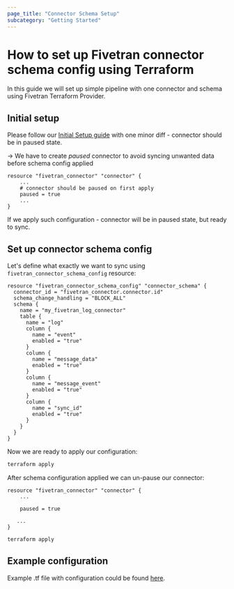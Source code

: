 ```yaml
---
page_title: "Connector Schema Setup"
subcategory: "Getting Started"
---
```


# How to set up Fivetran connector schema config using Terraform

In this guide we will set up simple pipeline with one connector and schema using Fivetran Terraform Provider. 

## Initial setup

Please follow our [Initial Setup guide](https://registry.terraform.io/providers/fivetran/fivetran/latest/docs/resources/connector_schema_config) with one minor diff - connector should be in paused state.

-> We have to create *paused* connector to avoid syncing unwanted data before schema config applied

```hcl
resource "fivetran_connector" "connector" {
    ...
    # connector should be paused on first apply
    paused = true 
    ...
}
```

If we apply such configuration - connector will be in paused state, but ready to sync. 

## Set up connector schema config

Let's define what exactly we want to sync using `fivetran_connector_schema_config` resource:

```hcl
resource "fivetran_connector_schema_config" "connector_schema" {
  connector_id = "fivetran_connector.connector.id"
  schema_change_handling = "BLOCK_ALL"
  schema {
    name = "my_fivetran_log_connector"
    table {
      name = "log"
      column {
        name = "event"
        enabled = "true"
      }
      column {
        name = "message_data"
        enabled = "true"
      }
      column {
        name = "message_event"
        enabled = "true"
      }
      column {
        name = "sync_id"
        enabled = "true"
      }
    }
  }
}
```

Now we are ready to apply our configuration:

```bash
terraform apply
```

After schema configuration applied we can un-pause our connector:

```hcl
resource "fivetran_connector" "connector" {
    ...

    paused = true 

   ...
}
```

```bash
terraform apply
```

## Example configuration

Example .tf file with configuration could be found [here](https://github.com/fivetran/terraform-provider-fivetran/tree/main/config-examples/connector_schema_setup.tf).